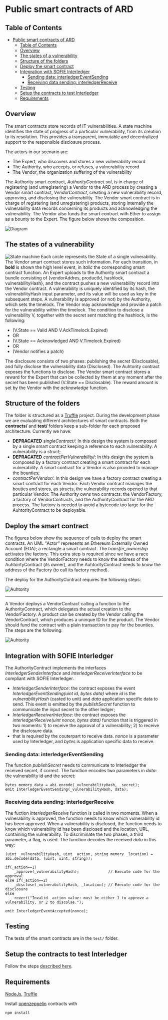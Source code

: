 # Public smart contracts of ARD

## Table of Contents
- [Public smart contracts of ARD](#public-smart-contracts-of-ard)
  - [Table of Contents](#table-of-contents)
  - [Overview](#overview)
  - [The states of a vulnerability](#the-states-of-a-vulnerability)
  - [Structure of the folders](#structure-of-the-folders)
  - [Deploy the smart contract](#deploy-the-smart-contract)
  - [Integration with SOFIE Interledger](#integration-with-sofie-interledger)
    - [Sending data: interledgerEventSending](#sending-data-interledgereventsending)
    - [Receiving data sending: interledgerReceive](#receiving-data-sending-interledgerreceive)
  - [Testing](#testing)
  - [Setup the contracts to test Interledger](#setup-the-contracts-to-test-interledger)
  - [Requirements](#requirements)


## Overview 
The smart contracts store records of IT vulnerabilities. A state machine identifies the state of progress of a particular vulnerability, from its creation to its resolution. This provides a transparent, immutable and decentralized support to the responsible disclosure process.

The actors in our scenario are:
- The Expert, who discovers and stores a new vulnerability record
- The Authority, who accepts, or refuses, a vulnerability record
- The Vendor, the organization suffering of the vulnerability

The Authority smart contract, *AuthorityContract.sol*, is in charge of registering (and unregistering) a Vendor to the ARD process by creating a Vendor smart contract, *VendorContract*,  creating a new vulnerability record, approving, and disclosing the vulnerability.
The Vendor smart contract is in charge of registering (and unregistering) products, storing internally the vulnerability data records concerning its products and acknowledging the vulnerability. The Vendor also funds the smart contract with Ether to assign as a bounty to the Expert. The figure below shows the composition. 

![Diagram](./images/SM-diagram2.png)

## The states of a vulnerability

![State machine](./images/StateMachine.png)
Each circle represents the State of a single vulnerability. The Vendor smart contract stores such information. For each transition, in **bold** is shown the high level event, in *italic* the corresponding smart contract function.
An Expert uploads to the Authority smart contract a bundle consisting of {vendorAddres, productId, hashlock, vulnerabilityHash}, and the contract pushes a new vulnerability record into the Vendor contract. A vulnerability is uniquely identified by its hash, the vulnerabilityHash input parameter, and its value will be used as key in the subsequent steps. A vulnerability is approved (or not) by the Authority, which sets the timelock. The Vendor may acknowledge and provide a patch for the vulnerability within the timelock. The condition to disclose a vulnerability V, together with the secret sent matching the hashlock, is the following:

- (V.State == Valid AND V.AckTimelock.Expired)
- OR
- (V.State == Acknowledged AND V.Timelock.Expired)
- OR
- (Vendor notifies a patch)

The disclosure consists of two phases: publishing the secret (Disclosable), and fully disclose the vulnerability data (Disclosed). The Auhtority contract exposes the functions to disclose. The Vendor smart contract stores a reward for the Expert that can be collected by them at any moment after the secret has been published (V.State == Disclosable). The reward amount is set by the Vendor with the *acknowledge* function.

## Structure of the folders

The folder is structured as a [Truffle](https://www.trufflesuite.com/) project. 
During the development phase we are evaluating different architectures of smart contracts. Both the **contracts/** and **test/** folders keep a sub-folder for each proposed architecture. Currently we have:
- **DEPRACATED** *singleContract/*: In this design the system is composed by a single smart contract keeping a reference to each vulnerability. A vulnerability is a *struct*;
- **DEPRACATED** *contractPerVulnerability/*: In this design the system is composed by a factory contract creating a smart contract for each vulnerability. A smart contract for a Vendor is also provided to manage the bounties;
- *contractPerVendor/*: In this design we have a factory contract creating a smart contract for each Vendor. Each Vendor contract manages the bouties and stores, as *structs*, the vulnerability records opened to that particular Vendor. The Authority owns two contracts: the VendorFactory, a factory of VendorContracts, and the AuthorityContract for the ARD process. The factory is needed to avoid a bytecode too large for the AuhtorityContract to be deployable.

## Deploy the smart contract

The figures below show the sequence of calls to deploy the smart contracts. An UML "Actor" represents an Ethereum Externally Owned Account (EOA); a rectangle a smart contract.
The *transfer_ownership* activates the factory. This extra step is required since we have a race condition where the VendorFactory needs to know the address of the AuhtorityContract (its owner), and the AuhtorityContract needs to know the address of the Factory (to call its factory method).


The deploy for the AuthorityContract requires the following steps:

![Auhtority](./images/ARD-Setup-Authority.png)

****

A Vendor deploys a VendorContract calling a function to the AuthorityContract, which delegates the actual creation to the VendorFactory. A product can be created by the Vendor calling the VendorContract, which produces a uninque ID for the product. The Vendor should fund the contract with a plain transaction to pay for the bounties. The steps are the following:

![Auhtority](./images/ARD-Setup-Vendor.png)

## Integration with SOFIE Interledger

The AuthorityContract implements the interfaces *InterledgerSenderInterface* and *InterledgerReceiverInterface* to be compliant with SOFIE Interledger.
- *InterledgerSenderInterface*: the contract exposes the event *InterledgerEventSending(uint id, bytes data)* where *id* is the *vulnerabilityHash* (casted to unit) and *data* application specific data to send. This event is emitted by the *publishSecret* function to communicate the input secret to the other ledger;
- *InterledgerReceiverInterface*: the contract exposes the *interledgerReceive(uint nonce, bytes data)* function that is triggered in two moments: 1) to receive the approval of a vulnerability; 2) to receive the disclosure data.
- that is required by the couterpart to receive data. *nonce* is a parameter used by Interledger, and *bytes* is application specific data to receive.
  
### Sending data: interledgerEventSending

The function *publishSecret* needs to communicate to Interledger the received secret, if correct. The function encodes two parameters in *data*: the vulnerability id and the secret:

    bytes memory data = abi.encode(_vulnerabilityHash, _secret);
    emit InterledgerEventSending(_vulnerabilityHash, data);

### Receiving data sending: interledgerReceive

The fuction *interledgerReceive* function is called in two moments. When a vulnerability is approved, the function needs to know which vulnerability id has been approved. When a vulnerability is disclosed, the function needs to know which vulnerability id has been disclosed and the location, URL, containing the vulnerability. To discriminate the two phases, a third parameter, a flag, is used. The function decodes the received *data* in this way:

    (uint _vulnerabilityHash, uint _action, string memory _location) =  abi.decode(data, (uint, uint, string));

    if(_action==1) 
        _approve(_vulnerabilityHash);             // Execute code for the approval
    else if(_action==2)
        _disclose(_vulnerabilityHash, _location); // Execute code for the disclosure
    else
        revert("Invalid _action value: must be either 1 to approve a vulnerability, or 2 to discolse.");

    emit InterledgerEventAccepted(nonce);

## Testing

The tests of the smart contracts are in the `test/` folder.

## Setup the contracts to test Interledger

Follow the steps [described here](./migrations/README.md).

## Requirements

[NodeJs](https://nodejs.org/it/), [Truffle](https://www.trufflesuite.com/truffle)

Install [openzeppelin](https://github.com/OpenZeppelin/openzeppelin-contracts) contracts with
    
    npm install